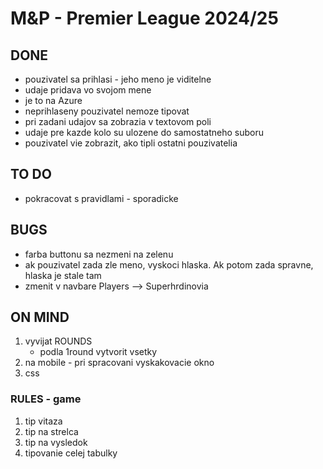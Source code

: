 # M&P - Premier League 2024/25

## DONE

- pouzivatel sa prihlasi - jeho meno je viditelne
- udaje pridava vo svojom mene
- je to na Azure
- neprihlaseny pouzivatel nemoze tipovat
- pri zadani udajov sa zobrazia v textovom poli
- udaje pre kazde kolo su ulozene do samostatneho suboru
- pouzivatel vie zobrazit, ako tipli ostatni pouzivatelia

## TO DO

- pokracovat s pravidlami - sporadicke

## BUGS

- farba buttonu sa nezmeni na zelenu
- ak pouzivatel zada zle meno, vyskoci hlaska. Ak potom zada spravne, hlaska je stale tam
- zmenit v navbare Players --> Superhrdinovia

## ON MIND

1. vyvijat ROUNDS
    - podla 1round vytvorit vsetky
2. na mobile - pri spracovani vyskakovacie okno
3. css

### RULES - game

1. tip vitaza
2. tip na strelca
3. tip na vysledok
4. tipovanie celej tabulky
